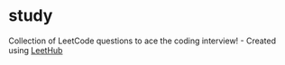 # study
Collection of LeetCode questions to ace the coding interview! - Created using [LeetHub](https://github.com/QasimWani/LeetHub)
